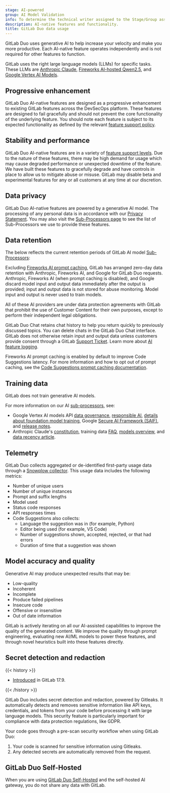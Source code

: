 ```yaml
---
stage: AI-powered
group: AI Model Validation
info: To determine the technical writer assigned to the Stage/Group associated with this page, see https://handbook.gitlab.com/handbook/product/ux/technical-writing/#assignments
description: AI-native features and functionality.
title: GitLab Duo data usage
---
```


GitLab Duo uses generative AI to help increase your velocity and make you more productive. Each AI-native feature operates independently and is not required for other features to function.

GitLab uses the right large language models (LLMs) for specific tasks. These LLMs are [Anthropic Claude](https://www.anthropic.com/product), [Fireworks AI-hosted Qwen2.5](https://fireworks.ai/models/fireworks/qwen2p5-coder-7b), and [Google Vertex AI Models](https://cloud.google.com/vertex-ai/generative-ai/docs/learn/overview#genai-models).

## Progressive enhancement

GitLab Duo AI-native features are designed as a progressive enhancement to existing GitLab features across the DevSecOps platform. These features are designed to fail gracefully and should not prevent the core functionality of the underlying feature. You should note each feature is subject to its expected functionality as defined by the relevant [feature support policy](../../policy/development_stages_support.md).

## Stability and performance

GitLab Duo AI-native features are in a variety of [feature support levels](../../policy/development_stages_support.md#beta). Due to the nature of these features, there may be high demand for usage which may cause degraded performance or unexpected downtime of the feature. We have built these features to gracefully degrade and have controls in place to allow us to mitigate abuse or misuse. GitLab may disable beta and experimental features for any or all customers at any time at our discretion.

## Data privacy

GitLab Duo AI-native features are powered by a generative AI model. The processing of any personal data is in accordance with our [Privacy Statement](https://about.gitlab.com/privacy/). You may also visit the [Sub-Processors page](https://about.gitlab.com/privacy/subprocessors/#third-party-sub-processors) to see the list of Sub-Processors we use to provide these features.

## Data retention

The below reflects the current retention periods of GitLab AI model [Sub-Processors](https://about.gitlab.com/privacy/subprocessors/#third-party-sub-processors):

Excluding [Fireworks AI prompt caching](../project/repository/code_suggestions/_index.md#prompt-caching), GitLab has arranged zero-day data retention with Anthropic, Fireworks AI, and Google for GitLab Duo requests. Anthropic, Fireworks AI (when prompt caching is disabled), and Google discard model input and output data immediately after the output is provided; input and output data is not stored for abuse monitoring. Model input and output is never used to train models.

All of these AI providers are under data protection agreements with GitLab that prohibit the use of Customer Content for their own purposes, except to perform their independent legal obligations.

GitLab Duo Chat retains chat history to help you return quickly to previously discussed topics. You can delete chats in the GitLab Duo Chat interface. GitLab does not otherwise retain input and output data unless customers provide consent through a GitLab [Support Ticket](https://about.gitlab.com/support/portal/). Learn more about [AI feature logging](../../administration/logs/_index.md).

Fireworks AI prompt caching is enabled by default to improve Code Suggestions latency. For more information and how to opt out of prompt caching, see the [Code Suggestions prompt caching documentation](../project/repository/code_suggestions/_index.md#prompt-caching).

## Training data

GitLab does not train generative AI models.

For more information on our AI [sub-processors](https://about.gitlab.com/privacy/subprocessors/#third-party-sub-processors), see:

- Google Vertex AI models API [data governance](https://cloud.google.com/vertex-ai/generative-ai/docs/data-governance), [responsible AI](https://cloud.google.com/vertex-ai/generative-ai/docs/learn/responsible-ai), [details about foundation model training](https://cloud.google.com/vertex-ai/generative-ai/docs/data-governance#foundation_model_training), Google [Secure AI Framework (SAIF)](https://safety.google/cybersecurity-advancements/saif/), and [release notes](https://cloud.google.com/vertex-ai/docs/release-notes).
- Anthropic Claude's [constitution](https://www.anthropic.com/news/claudes-constitution), training data [FAQ](https://support.anthropic.com/en/articles/7996885-how-do-you-use-personal-data-in-model-training), [models overview](https://docs.anthropic.com/en/docs/about-claude/models), and [data recency article](https://support.anthropic.com/en/articles/8114494-how-up-to-date-is-claude-s-training-data).

## Telemetry

GitLab Duo collects aggregated or de-identified first-party usage data through a [Snowplow collector](https://handbook.gitlab.com/handbook/business-technology/data-team/platform/snowplow/). This usage data includes the following metrics:

- Number of unique users
- Number of unique instances
- Prompt and suffix lengths
- Model used
- Status code responses
- API responses times
- Code Suggestions also collects:
  - Language the suggestion was in (for example, Python)
  - Editor being used (for example, VS Code)
  - Number of suggestions shown, accepted, rejected, or that had errors
  - Duration of time that a suggestion was shown

## Model accuracy and quality

Generative AI may produce unexpected results that may be:

- Low-quality
- Incoherent
- Incomplete
- Produce failed pipelines
- Insecure code
- Offensive or insensitive
- Out of date information

GitLab is actively iterating on all our AI-assisted capabilities to improve the quality of the generated content. We improve the quality through prompt engineering, evaluating new AI/ML models to power these features, and through novel heuristics built into these features directly.

## Secret detection and redaction

{{< history >}}

- [Introduced](https://gitlab.com/gitlab-org/editor-extensions/gitlab-lsp/-/issues/632) in GitLab 17.9.

{{< /history >}}

GitLab Duo includes secret detection and redaction, powered by Gitleaks. It automatically
detects and removes sensitive information like API keys, credentials, and tokens from your
code before processing it with large language models. This security feature is particularly
important for compliance with data protection regulations, like GDPR.

Your code goes through a pre-scan security workflow when using GitLab Duo:

1. Your code is scanned for sensitive information using Gitleaks.
1. Any detected secrets are automatically removed from the request.

## GitLab Duo Self-Hosted

When you are using [GitLab Duo Self-Hosted](../../administration/gitlab_duo_self_hosted/_index.md)
and the self-hosted AI gateway, you do not share any data with GitLab.
